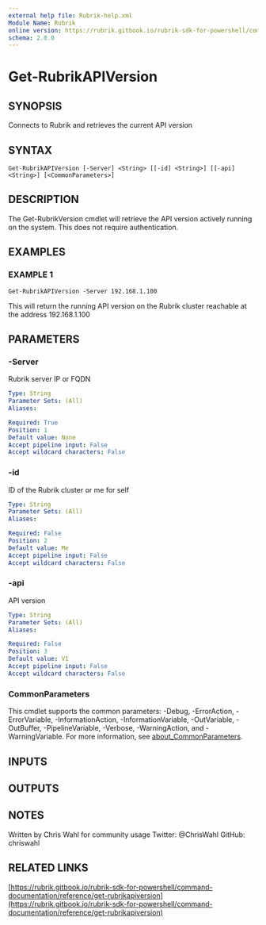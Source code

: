 ```yaml
---
external help file: Rubrik-help.xml
Module Name: Rubrik
online version: https://rubrik.gitbook.io/rubrik-sdk-for-powershell/command-documentation/reference/get-rubrikapiversion
schema: 2.0.0
---
```


# Get-RubrikAPIVersion

## SYNOPSIS
Connects to Rubrik and retrieves the current API version

## SYNTAX

```
Get-RubrikAPIVersion [-Server] <String> [[-id] <String>] [[-api] <String>] [<CommonParameters>]
```

## DESCRIPTION
The Get-RubrikVersion cmdlet will retrieve the API version actively running on the system.
This does not require authentication.

## EXAMPLES

### EXAMPLE 1
```
Get-RubrikAPIVersion -Server 192.168.1.100
```

This will return the running API version on the Rubrik cluster reachable at the address 192.168.1.100

## PARAMETERS

### -Server
Rubrik server IP or FQDN

```yaml
Type: String
Parameter Sets: (All)
Aliases:

Required: True
Position: 1
Default value: None
Accept pipeline input: False
Accept wildcard characters: False
```

### -id
ID of the Rubrik cluster or me for self

```yaml
Type: String
Parameter Sets: (All)
Aliases:

Required: False
Position: 2
Default value: Me
Accept pipeline input: False
Accept wildcard characters: False
```

### -api
API version

```yaml
Type: String
Parameter Sets: (All)
Aliases:

Required: False
Position: 3
Default value: V1
Accept pipeline input: False
Accept wildcard characters: False
```

### CommonParameters
This cmdlet supports the common parameters: -Debug, -ErrorAction, -ErrorVariable, -InformationAction, -InformationVariable, -OutVariable, -OutBuffer, -PipelineVariable, -Verbose, -WarningAction, and -WarningVariable. For more information, see [about_CommonParameters](http://go.microsoft.com/fwlink/?LinkID=113216).

## INPUTS

## OUTPUTS

## NOTES
Written by Chris Wahl for community usage
Twitter: @ChrisWahl
GitHub: chriswahl

## RELATED LINKS

[https://rubrik.gitbook.io/rubrik-sdk-for-powershell/command-documentation/reference/get-rubrikapiversion](https://rubrik.gitbook.io/rubrik-sdk-for-powershell/command-documentation/reference/get-rubrikapiversion)

